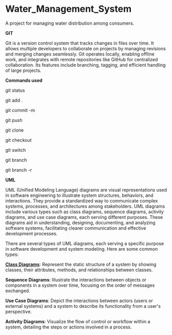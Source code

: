 # Water_Management_System
A project for managing water distribution among consumers.

**GIT**

Git is a version control system that tracks changes in files over time. It allows multiple developers to collaborate on projects by managing revisions and merging changes seamlessly. Git operates locally, enabling offline work, and integrates with remote repositories like GitHub for centralized collaboration. Its features include branching, tagging, and efficient handling of large projects.

**Commands used** 

git status

git add .

git commit -m

git push

git clone

git checkout

git switch

git branch

git branch -r

**UML**

UML (Unified Modeling Language) diagrams are visual representations used in software engineering to illustrate system structures, behaviors, and interactions. They provide a standardized way to communicate complex systems, processes, and architectures among stakeholders. UML diagrams include various types such as class diagrams, sequence diagrams, activity diagrams, and use case diagrams, each serving different purposes. These diagrams aid in understanding, designing, documenting, and analyzing software systems, facilitating clearer communication and effective development processes.

There are several types of UML diagrams, each serving a specific purpose in software development and system modeling. Here are some common types:

**[Class Diagrams](https://github.com/Aribah97/Water_Management_System/blob/main/UML_Diagrams/UML_Activity_Diagram.pdf)**: Represent the static structure of a system by showing classes, their attributes, methods, and relationships between classes.

**Sequence Diagrams**: Illustrate the interactions between objects or components in a system over time, focusing on the order of messages exchanged.

**Use Case Diagrams**: Depict the interactions between actors (users or external systems) and a system to describe its functionality from a user's perspective.

**Activity Diagrams**: Visualize the flow of control or workflow within a system, detailing the steps or actions involved in a process.






